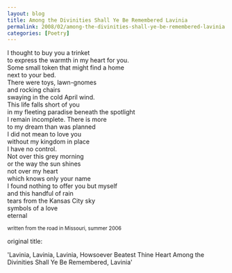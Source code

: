```yaml
---
layout: blog
title: Among the Divinities Shall Ye Be Remembered Lavinia
permalink: 2008/02/among-the-divinities-shall-ye-be-remembered-lavinia
categories: [Poetry]
---
```


<p>I thought to buy you a trinket<br />
to express the warmth in my heart for you.<br />
Some small token that might find a home<br />
next to your bed.<br />
There were toys, lawn-gnomes<br />
and rocking chairs<br />
swaying in the cold April wind.<br />
This life falls short of you<br />
in my fleeting paradise beneath the spotlight<br />
I remain incomplete. There is more<br />
to my dream than was planned<br />
I did not mean to love you<br />
without my kingdom in place<br />
I have no control.<br />
Not over this grey morning<br />
or the way the sun shines<br />
not over my heart<br />
which knows only your name<br />
I found nothing to offer you but myself<br />
and this handful of rain<br />
tears from the Kansas City sky<br />
symbols of a love<br />
eternal</p>
<p><small>written from the road in Missouri, summer 2006</small></p>
<p>original title:</p>
<p>&#039;Lavinia, Lavinia, Lavinia, Howsoever Beatest Thine Heart Among the Divinities Shall Ye Be Remembered, Lavinia&#039;</p>
<p></p>
